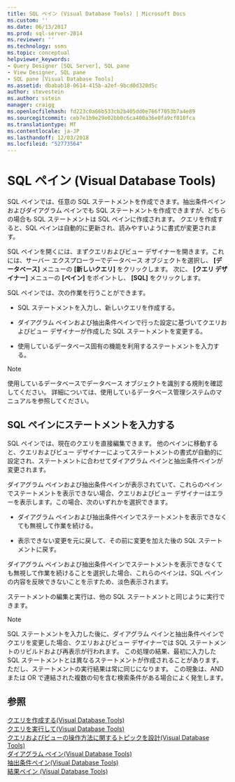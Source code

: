 ```yaml
---
title: SQL ペイン (Visual Database Tools) | Microsoft Docs
ms.custom: ''
ms.date: 06/13/2017
ms.prod: sql-server-2014
ms.reviewer: ''
ms.technology: ssms
ms.topic: conceptual
helpviewer_keywords:
- Query Designer [SQL Server], SQL pane
- View Designer, SQL pane
- SQL pane [Visual Database Tools]
ms.assetid: dbabab18-0614-415b-a2ef-9bcd0d320d5c
author: stevestein
ms.author: sstein
manager: craigg
ms.openlocfilehash: fd223c0a66b533cb2b405dd0e766f7053b7a4e89
ms.sourcegitcommit: ceb7e1b9e29e02bb0c6ca400a36e0fa9cf010fca
ms.translationtype: MT
ms.contentlocale: ja-JP
ms.lasthandoff: 12/03/2018
ms.locfileid: "52773564"
---
```

# <a name="sql-pane-visual-database-tools"></a>SQL ペイン (Visual Database Tools)
  SQL ペインでは、任意の SQL ステートメントを作成できます。抽出条件ペインおよびダイアグラム ペインでも SQL ステートメントを作成できますが、どちらの場合も SQL ステートメントは SQL ペインに作成されます。 クエリを作成すると、SQL ペインは自動的に更新され、読みやすいように書式が変更されます。  
  
 SQL ペインを開くには、まずクエリおよびビュー デザイナーを開きます。これには、サーバー エクスプローラーでデータベース オブジェクトを選択し、 **[データベース]** メニューの **[新しいクエリ]** をクリックします。 次に、 **[クエリ デザイナー]** メニューの **[ペイン]** をポイントし、 **[SQL]** をクリックします。  
  
 SQL ペインでは、次の作業を行うことができます。  
  
-   SQL ステートメントを入力し、新しいクエリを作成する。  
  
-   ダイアグラム ペインおよび抽出条件ペインで行った設定に基づいてクエリおよびビュー デザイナーが作成した SQL ステートメントを変更する。  
  
-   使用しているデータベース固有の機能を利用するステートメントを入力する。  
  
> [!NOTE]  
>  使用しているデータベースでデータベース オブジェクトを識別する規則を確認してください。 詳細については、使用しているデータベース管理システムのマニュアルを参照してください。  
  
## <a name="statements-in-the-sql-pane"></a>SQL ペインにステートメントを入力する  
 SQL ペインでは、現在のクエリを直接編集できます。 他のペインに移動すると、クエリおよびビュー デザイナーによってステートメントの書式が自動的に設定され、ステートメントに合わせてダイアグラム ペインと抽出条件ペインが変更されます。  
  
 ダイアグラム ペインおよび抽出条件ペインが表示されていて、これらのペインでステートメントを表示できない場合、クエリおよびビュー デザイナーはエラーを表示します。この場合、次のいずれかを選択できます。  
  
-   ダイアグラム ペインおよび抽出条件ペインでステートメントを表示できなくても無視して作業を続ける。  
  
-   表示できない変更を元に戻して、その前に変更を加えた後の SQL ステートメントに戻す。  
  
 ダイアグラム ペインおよび抽出条件ペインでステートメントを表示できなくても無視して作業を続けることを選択した場合、これらのペインは、SQL ペインの内容を反映できないことを示すため、淡色表示されます。  
  
 ステートメントの編集と実行は、他の SQL ステートメントと同じように実行できます。  
  
> [!NOTE]  
>  SQL ステートメントを入力した後に、ダイアグラム ペインと抽出条件ペインでクエリを変更した場合、クエリおよびビュー デザイナーでは SQL ステートメントのリビルドおよび再表示が行われます。 この処理の結果、最初に入力した SQL ステートメントとは異なるステートメントが作成されることがあります。ただし、ステートメントの実行結果は常に同じになります。 この現象は、AND または OR で連結された複数の句を含む検索条件がある場合によく発生します。  
  
## <a name="see-also"></a>参照  
 [クエリを作成する&#40;Visual Database Tools&#41;](visual-database-tools.md)   
 [クエリを実行して&#40;Visual Database Tools&#41;](run-queries-visual-database-tools.md)   
 [クエリおよびビューの操作方法に関するトピックを設計&#40;Visual Database Tools&#41;](design-queries-and-views-how-to-topics-visual-database-tools.md)   
 [ダイアグラム ペイン&#40;Visual Database Tools&#41;](diagram-pane-visual-database-tools.md)   
 [抽出条件ペイン&#40;Visual Database Tools&#41;](criteria-pane-visual-database-tools.md)   
 [結果ペイン (Visual Database Tools)](results-pane-visual-database-tools.md)  
  
  
